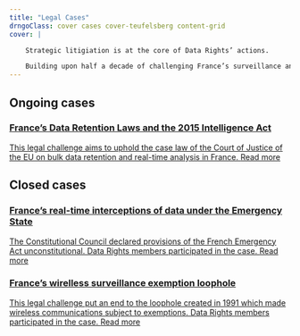```yaml
---
title: "Legal Cases"
drngoClass: cover cases cover-teufelsberg content-grid
cover: |

    Strategic litigiation is at the core of Data Rights’ actions.

    Building upon half a decade of challenging France’s surveillance and data retention laws, Data Rights will use legal actions to advance data rights and promote cybersecurity.
---
```



## Ongoing cases

<a href="dataretention" id="dataretention" class="case unit">
<span class="image"></span>
<h3>France’s Data Retention Laws and the 2015 Intelligence Act</h3>
<p>
    This legal challenge aims to uphold the case law of the Court of Justice of the EU on bulk data retention and real-time analysis in France.
    <span class="read-more">Read more</span>
</p>
</a>


## Closed cases

<a href="emergency-interceptions" id="emergency-interceptions" class="case unit">
<span class="image"></span>
<h3>France’s real-time interceptions of data under the Emergency State</h3>
<p>
    The Constitutional Council declared provisions of the French Emergency Act unconstitutional. Data Rights members participated in the case.
    <span class="read-more">Read more</span>
</p>
</a>

<a href="wireless-exception" id="wireless-exception" class="case unit">
<span class="image"></span>
<h3>France’s wirelless surveillance exemption loophole</h3>
<p>
    This legal challenge put an end to the loophole created in 1991 which made wireless communications subject to exemptions. Data Rights members participated in the case.
    <span class="read-more">Read more</span>
</p>
</a>


